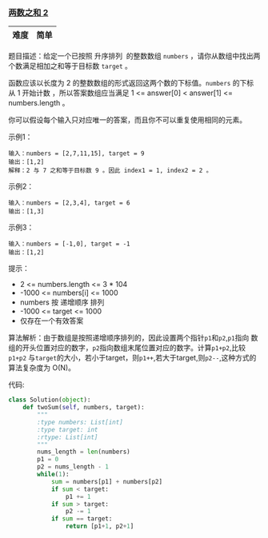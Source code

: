 ### [两数之和 2](https://leetcode-cn.com/problems/two-sum-ii-input-array-is-sorted/)
|难度|简单|
|---|---|

题目描述：给定一个已按照 升序排列  的整数数组 `numbers` ，请你从数组中找出两个数满足相加之和等于目标数 `target` 。

函数应该以长度为 2 的整数数组的形式返回这两个数的下标值。`numbers` 的下标 从 1 开始计数 ，所以答案数组应当满足 1 <= answer[0] < answer[1] 
<= numbers.length 。

你可以假设每个输入只对应唯一的答案，而且你不可以重复使用相同的元素。

示例1：

    输入：numbers = [2,7,11,15], target = 9
    输出：[1,2]
    解释：2 与 7 之和等于目标数 9 。因此 index1 = 1, index2 = 2 。

示例2：

    输入：numbers = [2,3,4], target = 6
    输出：[1,3]
    
示例3：

    输入：numbers = [-1,0], target = -1
    输出：[1,2]
    
提示：
* 2 <= numbers.length <= 3 * 104
* -1000 <= numbers[i] <= 1000
* numbers 按 递增顺序 排列
* -1000 <= target <= 1000
* 仅存在一个有效答案

算法解析：由于数组是按照递增顺序排列的，因此设置两个指针`p1`和`p2`,`p1`指向
数组的开头位置对应的数字，`p2`指向数组末尾位置对应的数字。计算`p1+p2`,比较`p1+p2`
与`target`的大小，若小于target，则`p1++`,若大于target,则`p2--`,这种方式的算法复杂度为
O(N)。

代码:
```python
class Solution(object):
    def twoSum(self, numbers, target):
        """
        :type numbers: List[int]
        :type target: int
        :rtype: List[int]
        """
        nums_length = len(numbers)
        p1 = 0
        p2 = nums_length - 1
        while(1):
            sum = numbers[p1] + numbers[p2]
            if sum < target:
                p1 += 1
            if sum > target:
                p2 -= 1
            if sum == target:
                return [p1+1, p2+1]
```